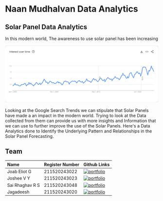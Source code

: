 
# Naan Mudhalvan Data Analytics
## Solar Panel Data Analytics
In this modern world, The awareness to use solar panel has been increasing 

![alt text](src/assets/solarpanelGtrend.png)

Looking at the Google Search Trends we can stipulate that Solar Panels have made a an impact in the modern world. Trying to look at the Data collected from them can provide us with more insights and Information that we can use to further improve the use of the Solar Panels. Here's a Data Analytics done to Identify the Underlying Pattern and Relationships in the Solar Panel Forecasting.


## Team



| Name | Register Number     | Github Links                      |
| :-------- | :------- | :-------------------------------- |
| Joab Eliot G | 211520243022 | [![portfolio](https://img.shields.io/badge/GitHub-100000?style=for-the-badge&logo=github&logoColor=white)](https://github.com/joabeliot) |
| Joshee V Y      | 211520243023 | [![portfolio](https://img.shields.io/badge/GitHub-100000?style=for-the-badge&logo=github&logoColor=white)](https://github.com/naveensaye) |
| Sai Rhaghav R S   | 211520243048 | [![portfolio](https://img.shields.io/badge/GitHub-100000?style=for-the-badge&logo=github&logoColor=white)](https://github.com/sairhaghav) |
| Jagadeesh     | 211520243020 | [![portfolio](https://img.shields.io/badge/GitHub-100000?style=for-the-badge&logo=github&logoColor=white)](https://github.com/Jagadeeshkl) |




